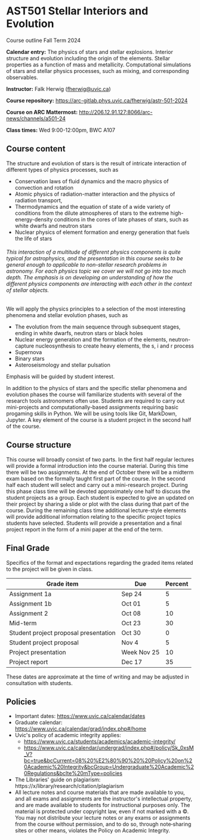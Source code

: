 # AST501 Stellar Interiors and Evolution

Course outline Fall Term 2024

**Calendar entry:** The physics of stars and stellar explosions. Interior structure  and evolution including the origin of the elements. Stellar properties  as a function of mass and metallicity. Computational simulations of  stars and stellar physics processes, such as mixing, and corresponding  observables.

**Instructor:** Falk Herwig (fherwig@uvic.ca)

**Course repository:** https://arc-gitlab.phys.uvic.ca/fherwig/astr-501-2024

**Course on ARC Mattermost:** http://206.12.91.127:8066/arc-news/channels/a501-24

**Class times:** Wed 9:00-12:00pm, BWC A107

## Course content

The structure and evolution of stars is the result of intricate interaction of different types of physics processes, such as 

* Conservation laws of fluid dynamics and the macro physics of convection and rotation
* Atomic physics of radiation-matter interaction and the physics of radiation transport, 
* Thermodynamics and the equation of state of a wide variety of conditions from the dilute atmospheres of stars to the extreme high-energy-density conditions in the cores of late phases of stars, such as white dwarfs and neutron stars
* Nuclear physics of element formation and energy generation that fuels the life of stars

###### This interaction of a  multitude of different physics components is quite typical for astrophysics, and the presentation in this course seeks to be general enough to applicable to non-stellar research problems in astronomy. For each physics topic we cover we will not go into too much depth. The emphasis is on developing an understanding of how the different physics components are interacting with each other in the context of stellar objects. 

We will apply the physics principles to a selection of the most interesting phenomena and stellar evolution phases, such as

* The evolution from the main sequence through subsequent stages, ending in white dwarfs, neutron stars or black holes
* Nuclear energy generation and the formation of the elements, neutron-capture nucleosynthesis to create heavy elements, the s, i and r process
* Supernova 
* Binary stars
* Asteroseismology and stellar pulsation

Emphasis will be guided by student interest.

In addition to the physics of stars and the specific stellar phenomena and evolution phases the course will familiarize students with several of the research tools astronomers often use. Students are required to carry out mini-projects and computationally-based assignments requiring basic progaming skills in Python. We will be using tools like Git, MarkDown, Jupyter. A key element of the course is a student project in the second half of the course.

## Course structure

This course will broadly consist of two parts. In the first half regular lectures will provide a formal introduction into the course material. During this time there will be two assignments. At the end of October there will be a midterm exam based on the formally taught first part of the course. In the second half each student will select and carry out a mini-research project. During this phase class time will be devoted approximately one half to discuss the student projects as a group. Each student is expected to give an updated on their project by sharing a slide or plot with the class during that part of the course. During the remaining class time additional lecture-style elements will provide additional information relating to the specific project topics students have selected. Students will provide a presentation and a final project report in the form of a mini paper at the end of the term.

## Final Grade

Specifics of the format and expectations regarding the graded items related to the project will be given in class.

| Grade item               | Due         | Percent |
| ------------------------ | ----------- | ------- |
| Assignment 1a             | Sep 24     | 5      |
| Assignment 1b             | Oct 01     | 5      |
| Assignment 2             | Oct 08      | 10      |
| Mid-term                 | Oct 23      | 30      |
| Student project proposal presentation | Oct 30      | 0     |
| Student project proposal | Nov 4      | 5    |
| Project presentation     | Week Nov 25 | 10      |
| Project report           | Dec 17      | 35      |

These dates are approximate at the time of writing and may be adjusted in consultation with students.

## Policies

* Important dates: https://www.uvic.ca/calendar/dates
* Graduate calendar: https://www.uvic.ca/calendar/grad/index.php#/home
* Uvic's policy of academic integrity applies: 
  * https://www.uvic.ca/students/academics/academic-integrity/
  * https://www.uvic.ca/calendar/undergrad/index.php#/policy/Sk_0xsM_V?bc=true&bcCurrent=08%20%E2%80%90%20%20Policy%20on%20Academic%20Integrity&bcGroup=Undergraduate%20Academic%20Regulations&bcIte%20mType=policies
* The Libraries' guide on plagiarism: https://x/library/research/citation/plagiarism
* All lecture notes and course materials that are made available to you, and all exams and assignments are the instructor's intellectual property, and are made available to students for instructional purposes only.  The material is protected under copyright law, even if not marked with a ©. You may not distribute your lecture notes or any exams or assignments from the course without  permission, and to do so, through note‐sharing sites or other means, violates the Policy on Academic Integrity.  

  

